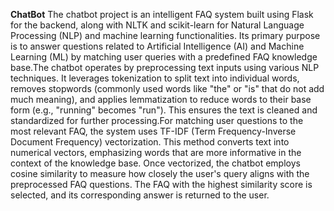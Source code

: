 **ChatBot**
The chatbot project is an intelligent FAQ system built using Flask for the backend, along with NLTK and scikit-learn for Natural Language Processing (NLP) and machine learning functionalities. 
Its primary purpose is to answer questions related to Artificial Intelligence (AI) and Machine Learning (ML) by matching user queries with a predefined FAQ knowledge base.The chatbot operates by preprocessing text inputs using various NLP techniques. 
It leverages tokenization to split text into individual words, removes stopwords (commonly used words like "the" or "is" that do not add much meaning), and applies lemmatization to reduce words to their base form (e.g., "running" becomes "run"). 
This ensures the text is cleaned and standardized for further processing.For matching user questions to the most relevant FAQ, the system uses TF-IDF (Term Frequency-Inverse Document Frequency) vectorization. This method converts text into numerical vectors, emphasizing words that are more informative in the context of the knowledge base. Once vectorized, the chatbot employs cosine similarity to measure how closely the user's query aligns with the preprocessed FAQ questions.
The FAQ with the highest similarity score is selected, and its corresponding answer is returned to the user.
